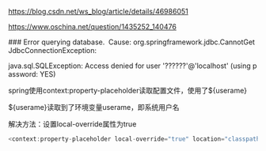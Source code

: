 https://blog.csdn.net/ws_blog/article/details/46986051

https://www.oschina.net/question/1435252_140476



### Error querying database.  Cause: org.springframework.jdbc.CannotGetJdbcConnectionException:

java.sql.SQLException: Access denied for user '??????'@'localhost' (using password: YES)



spring使用context:property-placeholder读取配置文件，使用了${userame}

${userame}读取到了环境变量userame，即系统用户名



解决方法：设置local-override属性为true

```javascript
<context:property-placeholder local-override="true" location="classpath:mysql.properties"/>
```

